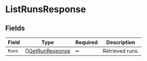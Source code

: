# ListRunsResponse


## Fields

| Field                                                     | Type                                                      | Required                                                  | Description                                               |
| --------------------------------------------------------- | --------------------------------------------------------- | --------------------------------------------------------- | --------------------------------------------------------- |
| `Runs`                                                    | [][GetRunResponse](../../models/shared/getrunresponse.md) | :heavy_minus_sign:                                        | Retrieved runs.                                           |